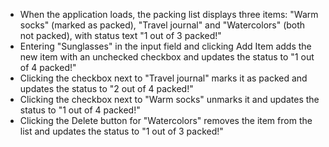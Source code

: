 - When the application loads, the packing list displays three items: "Warm socks" (marked as packed), "Travel journal" and "Watercolors" (both not packed), with status text "1 out of 3 packed!"
- Entering "Sunglasses" in the input field and clicking Add Item adds the new item with an unchecked checkbox and updates the status to "1 out of 4 packed!"
- Clicking the checkbox next to "Travel journal" marks it as packed and updates the status to "2 out of 4 packed!"
- Clicking the checkbox next to "Warm socks" unmarks it and updates the status to "1 out of 4 packed!"
- Clicking the Delete button for "Watercolors" removes the item from the list and updates the status to "1 out of 3 packed!"

